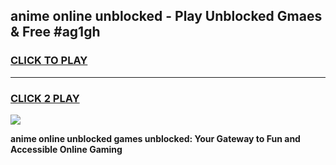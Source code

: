 
## anime online unblocked - Play Unblocked Gmaes & Free #ag1gh
<h3>
<a href="https://news.freeplayer.one?title=anime_online_unblocked&ref=26F">CLICK TO PLAY</a></h3>
<hr>

<h3>
<a href="https://news.freeplayer.one?title=anime_online_unblocked&ref=26F">CLICK 2 PLAY</a>
  
</h3>

<a href="https://news.freeplayer.one?title=anime_online_unblocked&ref=26F/"><img src="https://clearcache.store/games.png"></a>


**anime online unblocked games unblocked: Your Gateway to Fun and Accessible Online Gaming**

